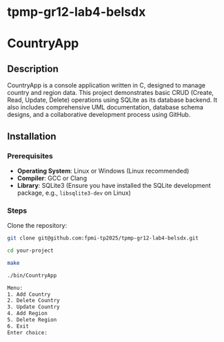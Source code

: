 # tpmp-gr12-lab4-belsdx

# CountryApp

## Description

CountryApp is a console application written in C, designed to manage country and region data. This project demonstrates basic CRUD (Create, Read, Update, Delete) operations using SQLite as its database backend. It also includes comprehensive UML documentation, database schema designs, and a collaborative development process using GitHub.

## Installation

### Prerequisites

- **Operating System**: Linux or Windows (Linux recommended)
- **Compiler**: GCC or Clang
- **Library**: SQLite3 (Ensure you have installed the SQLite development package, e.g., `libsqlite3-dev` on Linux)

### Steps
Clone the repository:
   ```bash
   git clone git@github.com:fpmi-tp2025/tpmp-gr12-lab4-belsdx.git
   
   cd your-project

   make

   ./bin/CountryApp

Menu:
1. Add Country
2. Delete Country
3. Update Country
4. Add Region
5. Delete Region
6. Exit
Enter choice:


